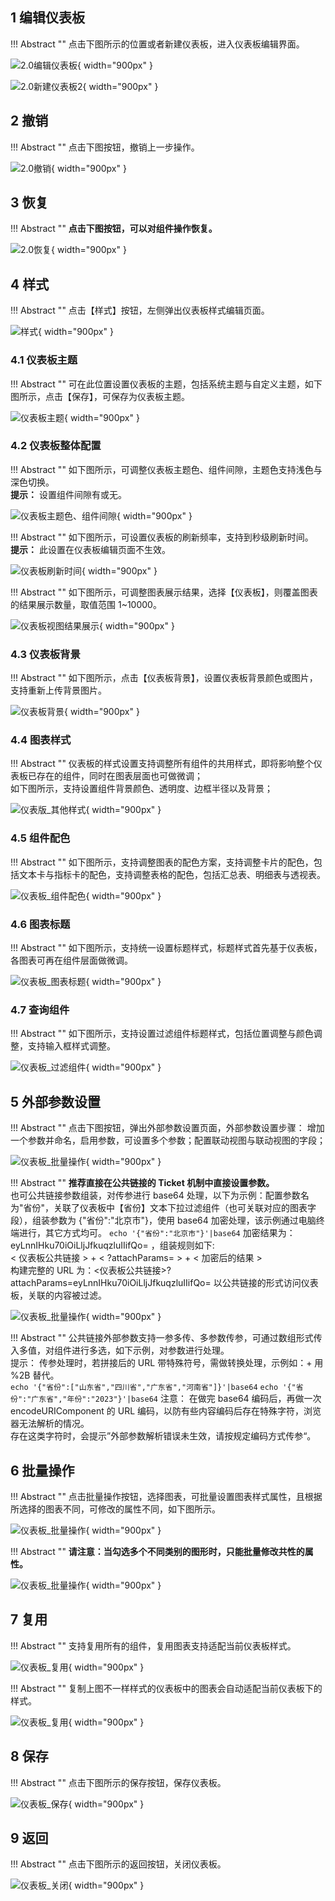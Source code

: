 ## 1 编辑仪表板

!!! Abstract ""
	点击下图所示的位置或者新建仪表板，进入仪表板编辑界面。

![2.0编辑仪表板](../img/dashboard_generation/2.0编辑仪表板.png){ width="900px" }

![2.0新建仪表板2](../img/dashboard_generation/2.0新建仪表板2.png){ width="900px" }

## 2 撤销

!!! Abstract ""
	点击下图按钮，撤销上一步操作。

![2.0撤销](../img/dashboard_generation/2.0撤销.png){ width="900px" }

## 3 恢复

!!! Abstract ""
	**点击下图按钮，可以对组件操作恢复。**

![2.0恢复](../img/dashboard_generation/2.0恢复.png){ width="900px" }

## 4 样式

!!! Abstract ""
	点击【样式】按钮，左侧弹出仪表板样式编辑页面。

![样式](../img/dashboard_generation/2.0仪表板配置.png){ width="900px" }

### 4.1 仪表板主题

!!! Abstract ""
	可在此位置设置仪表板的主题，包括系统主题与自定义主题，如下图所示，点击【保存】，可保存为仪表板主题。
	
![仪表板主题](../img/dashboard_generation/2.0仪表板风格.png){ width="900px" }

### 4.2 仪表板整体配置

!!! Abstract ""
	如下图所示，可调整仪表板主题色、组件间隙，主题色支持浅色与深色切换。  
	**提示：** 设置组件间隙有或无。

![仪表板主题色、组件间隙](../img/dashboard_generation/2.0仪表板整体配置.png){ width="900px" }

!!! Abstract ""
	如下图所示，可设置仪表板的刷新频率，支持到秒级刷新时间。  
	**提示：** 此设置在仪表板编辑页面不生效。

![仪表板刷新时间](../img/dashboard_generation/2.0刷新频率.png){ width="900px" }

!!! Abstract ""
	如下图所示，可调整图表展示结果，选择【仪表板】，则覆盖图表的结果展示数量，取值范围 1~10000。

![仪表板视图结果展示](../img/dashboard_generation/2.0视图结果数量.png){ width="900px" }

### 4.3 仪表板背景
!!! Abstract ""
	如下图所示，点击【仪表板背景】，设置仪表板背景颜色或图片，支持重新上传背景图片。

![仪表板背景](../img/dashboard_generation/2.0仪表板背景.png){ width="900px" }

### 4.4 图表样式

!!! Abstract ""
	仪表板的样式设置支持调整所有组件的共用样式，即将影响整个仪表板已存在的组件，同时在图表层面也可做微调；  
	如下图所示，支持设置组件背景颜色、透明度、边框半径以及背景；

![仪表版_其他样式](../img/dashboard_generation/2.0图表样式.png){ width="900px" }

### 4.5 组件配色

!!! Abstract ""
	如下图所示，支持调整图表的配色方案，支持调整卡片的配色，包括文本卡与指标卡的配色，支持调整表格的配色，包括汇总表、明细表与透视表。

![仪表板_组件配色](../img/dashboard_generation/2.0图表配色.png){ width="900px" }

### 4.6 图表标题

!!! Abstract ""
	如下图所示，支持统一设置标题样式，标题样式首先基于仪表板，各图表可再在组件层面做微调。

![仪表板_图表标题](../img/dashboard_generation/2.0图表标题.png){ width="900px" }

### 4.7 查询组件
	
!!! Abstract ""
	如下图所示，支持设置过滤组件标题样式，包括位置调整与颜色调整，支持输入框样式调整。

![仪表板_过滤组件](../img/dashboard_generation/2.0查询组件样式.png){ width="900px" }

## 5 外部参数设置

!!! Abstract ""
	点击下图按钮，弹出外部参数设置页面，外部参数设置步骤：
	增加一个参数并命名，启用参数，可设置多个参数；配置联动视图与联动视图的字段；

![仪表板_批量操作](../img/dashboard_generation/仪表板外部传参.png){ width="900px" }

!!! Abstract ""
	**推荐直接在公共链接的 Ticket 机制中直接设置参数。**  
	也可公共链接参数组装，对传参进行 base64 处理，以下为示例：配置参数名为"省份"，关联了仪表板中【省份】文本下拉过滤组件（也可关联对应的图表字段），组装参数为 {"省份":"北京市"}，使用 base64 加密处理，该示例通过电脑终端进行，其它方式均可。
	```
	echo '{"省份":"北京市"}'|base64
	```
	加密结果为：eyLnnIHku70iOiLljJfkuqzluIIifQo= ，组装规则如下:  
	< 仪表板公共链接 > + < ?attachParams= > + < 加密后的结果 >  
	构建完整的 URL 为：<仪表板公共链接>?attachParams=eyLnnIHku70iOiLljJfkuqzluIIifQo=
	以公共链接的形式访问仪表板，关联的内容被过滤。  

![仪表板_批量操作](../img/dashboard_generation/外部传参示例.png){ width="900px" }

!!! Abstract ""
	公共链接外部参数支持一参多传、多参数传参，可通过数组形式传入多值，对组件进行多选，如下示例，对参数进行处理。   
	提示： 传参处理时，若拼接后的 URL 带特殊符号，需做转换处理，示例如：+ 用 %2B 替代。  
	```
	echo '{"省份":["山东省","四川省","广东省","河南省"]}'|base64
	```
	```
	echo '{"省份":"广东省","年份":"2023"}'|base64
	```
	注意： 在做完 base64 编码后，再做一次 encodeURIComponent 的 URL 编码，以防有些内容编码后存在特殊字符，浏览器无法解析的情况。  
	存在这类字符时，会提示”外部参数解析错误未生效，请按规定编码方式传参“。

## 6 批量操作

!!! Abstract ""
	点击批量操作按钮，选择图表，可批量设置图表样式属性，且根据所选择的图表不同，可修改的属性不同，如下图所示。

![仪表板_批量操作](../img/dashboard_generation/2.0批量操作.png){ width="900px" }

!!! Abstract ""
	**请注意：当勾选多个不同类别的图形时，只能批量修改共性的属性。**

![仪表板_批量操作](../img/dashboard_generation/2.0批量样式调整.png){ width="900px" }

## 7 复用

!!! Abstract ""
	支持复用所有的组件，复用图表支持适配当前仪表板样式。

![仪表板_复用](../img/dashboard_generation/2.0复用.png){ width="900px" }

!!! Abstract ""
	复制上图不一样样式的仪表板中的图表会自动适配当前仪表板下的样式。

![仪表板_复用](../img/dashboard_generation/2.0进行复用.png){ width="900px" }

## 8 保存

!!! Abstract ""
	点击下图所示的保存按钮，保存仪表板。

![仪表板_保存](../img/dashboard_generation/2.0保存.png){ width="900px" }

## 9 返回

!!! Abstract ""
	点击下图所示的返回按钮，关闭仪表板。

![仪表板_关闭](../img/dashboard_generation/2.0返回.png){ width="900px" }


